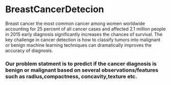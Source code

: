 # BreastCancerDetecion
Breast cancer the most common cancer among women worldwide accounting for 25 percent of all cancer cases and affected 2.1 million people in 2015 early diagnosis significantly increases the chances of survival. The key challenge in cancer detection is how to classify tumors into malignant or benign machine learning techniques can dramatically improves the accuracy of diagnosis.
### Our problem statment is to predict if the cancer diagnosis is benign or malignant based on several observations/features such as radius,compactness, concavity,texture etc.
